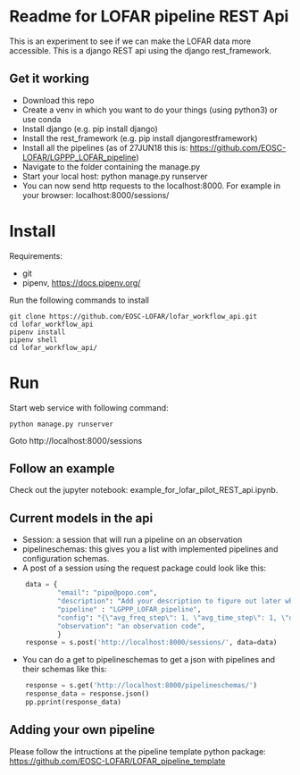 # Readme for LOFAR pipeline REST Api

This is an experiment to see if we can make the LOFAR data more accessible.
This is a django REST api using the django rest_framework. 

## Get it working

* Download this repo
* Create a venv in which you want to do your things (using python3) or use conda
* Install django (e.g. pip install django)
* Install the rest_framework (e.g. pip install djangorestframework)
* Install all the pipelines (as of 27JUN18 this is: https://github.com/EOSC-LOFAR/LGPPP_LOFAR_pipeline)
* Navigate to the folder containing the manage.py
* Start your local host: python manage.py runserver
* You can now send http requests to the localhost:8000. For example in your browser: localhost:8000/sessions/

# Install

Requirements:
- git
- pipenv, https://docs.pipenv.org/

Run the following commands to install
```
git clone https://github.com/EOSC-LOFAR/lofar_workflow_api.git
cd lofar_workflow_api
pipenv install
pipenv shell
cd lofar_workflow_api/
```

# Run

Start web service with following command:
```
python manage.py runserver
```

Goto http://localhost:8000/sessions

## Follow an example

Check out the jupyter notebook: example_for_lofar_pilot_REST_api.ipynb. 

## Current models in the api

* Session: a session that will run a pipeline on an observation
* pipelineschemas: this gives you a list with implemented pipelines and configuration schemas.
* A post of a session using the request package could look like this:
```python
	data = {
			"email": "pipo@popo.com",
			"description": "Add your description to figure out later what this is.",
			"pipeline" : "LGPPP_LOFAR_pipeline",
			"config": "{\"avg_freq_step\": 1, \"avg_time_step\": 1, \"do_demix\": 1, \"demix_freq_step\": 1, \"demix_time_step\": 1, \"demix_sources\": 1, \"select_NL\": 1,\"parset\": 1}",
			"observation": "an observation code",
			}
	response = s.post('http://localhost:8000/sessions/', data=data)
```
* You can do a get to pipelineschemas to get a json with pipelines and their schemas like this: 
```python
	response = s.get('http://localhost:8000/pipelineschemas/')
	response_data = response.json()
	pp.pprint(response_data)

```


## Adding your own pipeline

Please follow the intructions at the pipeline template python package: https://github.com/EOSC-LOFAR/LOFAR_pipeline_template
